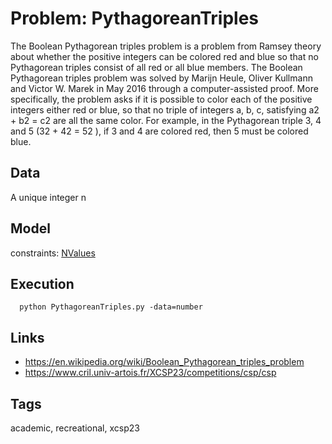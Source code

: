 # Problem: PythagoreanTriples

The Boolean Pythagorean triples problem is a problem from Ramsey theory about whether the positive integers can be colored red and blue
so that no Pythagorean triples consist of all red or all blue members.
The Boolean Pythagorean triples problem was solved by Marijn Heule, Oliver Kullmann and Victor W. Marek in May 2016 through a computer-assisted proof.
More specifically, the problem asks if it is possible to color each of the positive integers either red or blue, so that no triple of integers a, b, c,
satisfying a2 + b2 = c2 are all the same color.
For example, in the Pythagorean triple 3, 4 and 5 (32 + 42 = 52 ), if 3 and 4 are colored red, then 5 must be colored blue.

## Data
  A unique integer n

## Model
  constraints: [NValues](https://pycsp.org/documentation/constraints/NValues)

## Execution
```
  python PythagoreanTriples.py -data=number
```

## Links
  - https://en.wikipedia.org/wiki/Boolean_Pythagorean_triples_problem
  - https://www.cril.univ-artois.fr/XCSP23/competitions/csp/csp

## Tags
  academic, recreational, xcsp23

